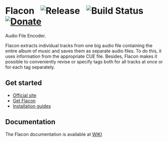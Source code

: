 Flacon      &nbsp;   ![Release](http://flacon.github.io/badge_release.svg)      &nbsp;  ![Build Status](https://github.com/flacon/flacon/actions/workflows/test-linux.yml/badge.svg)      &nbsp;  [![Donate](https://img.shields.io/badge/Donate-PayPal-green.svg)](https://www.paypal.com/cgi-bin/webscr?cmd=_s-xclick&hosted_button_id=XVRVWTQL5WERG)
======



Audio File Encoder.

Flacon extracts individual tracks from one big audio file containing the entire album of music and saves them as separate audio files. To do this, it uses information from the appropriate CUE file.
Besides, Flacon makes it possible to conveniently revise or specify tags both for all tracks at once or for each tag separately.


Get started
-----------
* [Official site](https://flacon.github.io)
* [Get Flacon](https://flacon.github.io/download/)
* [Installation guides](https://github.com/flacon/flacon/wiki/How-to-build)


Documentation
-------------
The Flacon documentation is available at [WIKI](https://github.com/flacon/flacon/wiki)
